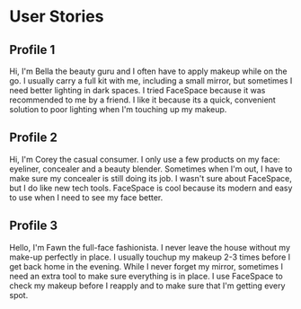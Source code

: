 # User Stories

## Profile 1

Hi, I'm Bella the beauty guru and I often have to apply makeup while on the go. I usually carry a full kit with me, including a small mirror, but sometimes I need better lighting in dark spaces. I tried FaceSpace because it was recommended to me by a friend. I like it because its a quick, convenient solution to poor lighting when I'm touching up my makeup.

## Profile 2
Hi, I'm Corey the casual consumer. I only use a few products on my face: eyeliner, concealer and a beauty blender. Sometimes when I'm out, I have to make sure my concealer is still doing its job. I wasn't sure about FaceSpace, but I do like new tech tools. FaceSpace is cool because its modern and easy to use when I need to see my face better.

## Profile 3
Hello, I'm Fawn the full-face fashionista. I never leave the house without my make-up perfectly in place. I usually touchup my makeup 2-3 times before I get back home in the evening. While I never forget my mirror, sometimes I need an extra tool to make sure everything is in place. I use FaceSpace to check my makeup before I reapply and to make sure that I'm getting every spot. 
